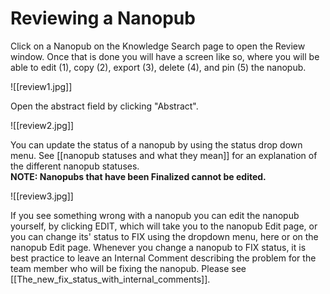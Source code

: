 # Reviewing a Nanopub

Click on a Nanopub on the Knowledge Search page to open the Review window. Once that is done you will have a screen like so, where you will be able to edit (1), copy (2), export (3), delete (4), and pin (5) the nanopub.

![[review1.jpg]]

Open the abstract field by clicking "Abstract".  

![[review2.jpg]]

You can update the status of a nanopub by using the status drop down menu.  See [[nanopub statuses and what they mean]] for an explanation of the different nanopub statuses.  
**NOTE: Nanopubs that have been Finalized cannot be edited.**

![[review3.jpg]]

If you see something wrong with a nanopub you can edit the nanopub yourself, by clicking EDIT, which will take you to the nanopub Edit page, or you can change its' status to FIX using the dropdown menu, here or on the nanopub Edit page.  Whenever you change a nanopub to FIX status, it is best practice to leave an Internal Comment describing the problem for the team member who will be fixing the nanopub.  Please see [[The_new_fix_status_with_internal_comments]].

